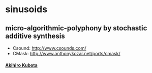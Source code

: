 # sinusoids

## micro-algorithmic-polyphony by stochastic additive synthesis

- Csound: http://www.csounds.com/
- CMask: http://www.anthonykozar.net/ports/cmask/

#### [Akihiro Kubota](mailto:akihiro.kubota@nifty.com)
